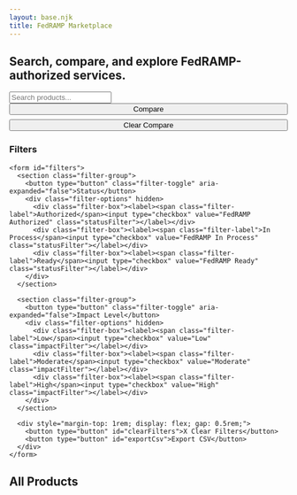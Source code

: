 ```yaml
---
layout: base.njk
title: FedRAMP Marketplace
---
```


<H2>Search, compare, and explore FedRAMP-authorized services.</H2>

<input type="text" id="searchInput" placeholder="Search products..." />
<div id="results"></div>

<div class="marketplace-grid">
  <aside id="filtersPanel">
      <div style="display: flex; flex-direction: column; gap: 0.5rem;">
      <button type="button" id="compareBtn">Compare</button>
      <button type="button" id="resetCompare">Clear Compare</button>
    </div>
    <h3>Filters</h3>

    <form id="filters">
      <section class="filter-group">
        <button type="button" class="filter-toggle" aria-expanded="false">Status</button>
        <div class="filter-options" hidden>
          <div class="filter-box"><label><span class="filter-label">Authorized</span><input type="checkbox" value="FedRAMP Authorized" class="statusFilter"></label></div>
          <div class="filter-box"><label><span class="filter-label">In Process</span><input type="checkbox" value="FedRAMP In Process" class="statusFilter"></label></div>
          <div class="filter-box"><label><span class="filter-label">Ready</span><input type="checkbox" value="FedRAMP Ready" class="statusFilter"></label></div>
        </div>
      </section>

      <section class="filter-group">
        <button type="button" class="filter-toggle" aria-expanded="false">Impact Level</button>
        <div class="filter-options" hidden>
          <div class="filter-box"><label><span class="filter-label">Low</span><input type="checkbox" value="Low" class="impactFilter"></label></div>
          <div class="filter-box"><label><span class="filter-label">Moderate</span><input type="checkbox" value="Moderate" class="impactFilter"></label></div>
          <div class="filter-box"><label><span class="filter-label">High</span><input type="checkbox" value="High" class="impactFilter"></label></div>
        </div>
      </section>

      <div style="margin-top: 1rem; display: flex; gap: 0.5rem;">
        <button type="button" id="clearFilters">X Clear Filters</button>
        <button type="button" id="exportCsv">Export CSV</button>
      </div>
    </form>

  </aside>

  <main>
    <h2>All Products</h2>
    <div id="productList"></div>
  </main>
</div>

<script type="module">
  import Fuse from 'https://cdn.jsdelivr.net/npm/fuse.js@6.6.2/dist/fuse.esm.min.js';

  document.querySelectorAll('.filter-toggle').forEach(btn => {
    btn.addEventListener('click', () => {
      const options = btn.nextElementSibling;
      const expanded = btn.getAttribute('aria-expanded') === 'true';
      btn.setAttribute('aria-expanded', !expanded);
      options.hidden = expanded;
    });
  });

  const results = document.getElementById('results');
  const list = document.getElementById('productList');
  const input = document.getElementById('searchInput');
  const clearBtn = document.getElementById('clearFilters');
  const compareBtn = document.getElementById('compareBtn');
  const resetCompareBtn = document.getElementById('resetCompare');
  const exportBtn = document.getElementById('exportCsv');
  let allProducts = [];
  let selectedToCompare = new Set();
  let currentRendered = [];

  fetch('data/products.json')
    .then(res => res.json())
    .then(products => {
      allProducts = products.filter(p => p.product_name);
      const fuse = new Fuse(allProducts, {
        keys: ['product_name', 'agency', 'certification_level', 'sponsor'],
        threshold: 0.3
      });

      const getFilters = () => {
        const statuses = Array.from(document.querySelectorAll('.statusFilter:checked')).map(cb => cb.value);
        const impacts = Array.from(document.querySelectorAll('.impactFilter:checked')).map(cb => cb.value);
        return { statuses, impacts };
      };

      const filterProducts = () => {
        const searchTerm = input.value.trim();
        const { statuses, impacts } = getFilters();

        let filtered = allProducts;
        if (searchTerm) {
          filtered = fuse.search(searchTerm).map(r => r.item);
        }

        if (statuses.length > 0) {
          filtered = filtered.filter(p => statuses.includes(p.certification_level));
        }

        if (impacts.length > 0) {
          filtered = filtered.filter(p => impacts.includes(p.impact_level));
        }

        renderTable(filtered);
      };

      const renderTable = (items) => {
        currentRendered = items;
        list.innerHTML = `
          <table>
            <thead>
              <tr>
                <th>Compare</th>
                <th>Product</th>
                <th>Agency</th>
                <th>Sponsor</th>
                <th>Certification</th>
                <th>Date</th>
                <th>Impact</th>
                <th>Description</th>
                <th>Link</th>
              </tr>
            </thead>
            <tbody>
              ${items.map(p => `
                <tr>
                  <td><input type="checkbox" class="compareCheckbox" data-product-id="${p.product_id}" ${selectedToCompare.has(p.product_id) ? 'checked' : ''}></td>
                  <td><a href="/${p.agency.toLowerCase().replace(/[^a-z0-9]/g, "-")}/${p.product_id}/">${p.product_name}</a></td>
                  <td><a href="/${p.agency.toLowerCase().replace(/[^a-z0-9]/g, "-")}/">${p.agency}</a></td>
                  <td>${p.sponsor}</td>
                  <td>${p.certification_level}</td>
                  <td>${p.authorization_date}</td>
                  <td>${p.impact_level}</td>
                  <td>${p.description}</td>
                  <td><a href="${p.link}" target="_blank">View</a></td>
                </tr>
              `).join('')}
            </tbody>
          </table>
        `;

        document.querySelectorAll('.compareCheckbox').forEach(cb => {
          cb.addEventListener('change', e => {
            const id = e.target.dataset.productId;
            if (e.target.checked) {
              selectedToCompare.add(id);
            } else {
              selectedToCompare.delete(id);
            }
          });
        });
      };

      document.querySelectorAll('#filters input[type="checkbox"]').forEach(cb => {
        cb.addEventListener('change', filterProducts);
      });

      input.addEventListener('input', filterProducts);

      clearBtn.addEventListener('click', () => {
        input.value = '';
        document.querySelectorAll('#filters input[type="checkbox"]').forEach(cb => {
          cb.checked = false;
        });
        renderTable(allProducts);
      });

      compareBtn.addEventListener('click', () => {
        const compared = allProducts.filter(p => selectedToCompare.has(p.product_id));
        renderTable(compared);
      });

      resetCompareBtn.addEventListener('click', () => {
        selectedToCompare.clear();
        renderTable(allProducts);
      });

      exportBtn.addEventListener('click', () => {
        const csvRows = [
          ['Product', 'Agency', 'Sponsor', 'Certification', 'Date', 'Impact', 'Description', 'Link']
        ];

        currentRendered.forEach(p => {
          csvRows.push([
            p.product_name,
            p.agency,
            p.sponsor,
            p.certification_level,
            p.authorization_date,
            p.impact_level,
            p.description,
            p.link
          ].map(v => `"${(v || '').replace(/"/g, '""')}"`));
        });

        const csvContent = "data:text/csv;charset=utf-8," + csvRows.map(r => r.join(",")).join("\n");
        const encodedUri = encodeURI(csvContent);
        const link = document.createElement("a");
        link.setAttribute("href", encodedUri);
        link.setAttribute("download", "fedramp_products.csv");
        document.body.appendChild(link);
        link.click();
        document.body.removeChild(link);
      });

      renderTable(allProducts);
    });
</script>
